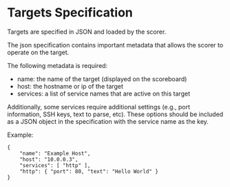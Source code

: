 Targets Specification
=====================

Targets are specified in JSON and loaded by the scorer.

The json specification contains important metadata that allows the scorer
to operate on the target.

The following metadata is required:

 * name: the name of the target (displayed on the scoreboard)
 * host: the hostname or ip of the target
 * services: a list of service names that are active on this target

 Additionally, some services require additional settings (e.g., port
 information, SSH keys, text to parse, etc). These options should be included
 as a JSON object in the specification with the service name as the key.

 Example:

    {
        "name": "Example Host",
        "host": "10.0.0.3",
        "services": [ "http" ],
        "http": { "port": 80, "text": "Hello World" }
    }
